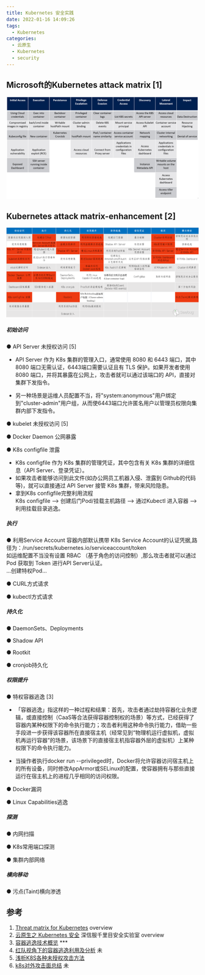 ```yaml
---
title: Kubernetes 安全实践
date: 2022-01-16 14:09:26
tags:
  - Kubernetes
categories:
  - 云原生
  - Kubernetes
  - security
---
```


<p></p>
<!-- more -->

## Microsoft的Kubernetes attack matrix [1]
![Kubernetes attack matrix-Microsoft](.\k8sSecurityPractice\k8s-matrix.png)

## Kubernetes attack matrix-enhancement [2]
![Kubernetes attack matrix-enhancement](.\k8sSecurityPractice\k8s-matrix-modified.png)

##### 初始访问

● API Server 未授权访问 [5]
+ API Server 作为 K8s 集群的管理入口，通常使用 8080 和 6443 端口，其中 8080 端口无需认证，6443端口需要认证且有 TLS 保护。如果开发者使用 8080 端口，并将其暴露在公网上，攻击者就可以通过该端口的 API，直接对集群下发指令。

+ 另一种场景是运维人员配置不当，将"system:anonymous"用户绑定到"cluster-admin"用户组，从而使6443端口允许匿名用户以管理员权限向集群内部下发指令。

● kubelet 未授权访问 [5]

● Docker Daemon 公网暴露

● K8s configfile 泄露
+ K8s configfile 作为 K8s 集群的管理凭证，其中包含有关 K8s 集群的详细信息（API Server、登录凭证）。
+ 如果攻击者能够访问到此文件(如办公网员工机器入侵、泄露到 Github的代码等)，就可以直接通过 API Server 接管 K8s 集群，带来风险隐患。
+ 拿到K8s configfile完整利用流程  
 K8s configfile --> 创建后门Pod/挂载主机路径 --> 通过Kubectl 进入容器 --> 利用挂载目录逃逸。

##### 执行

● 利用Service Account
  容器内部默认携带 K8s Service Account的认证凭据,路径为：/run/secrets/kubernetes.io/serviceaccount/token  
  如运维配置不当没有设置 RBAC （基于角色的访问控制）,那么攻击者就可以通过 Pod 获取到 Token 进行API Server认证。  
  ...创建特权Pod...  

● CURL方式请求

● kubectl方式请求

##### 持久化

● DaemonSets、Deployments

● Shadow API

● Rootkit

● cronjob持久化

##### 权限提升

● 特权容器逃逸 [3]

+ 「容器逃逸」指这样的一种过程和结果：首先，攻击者通过劫持容器化业务逻辑，或直接控制（CaaS等合法获得容器控制权的场景）等方式，已经获得了容器内某种权限下的命令执行能力；攻击者利用这种命令执行能力，借助一些手段进一步获得该容器所在直接宿主机（经常见到“物理机运行虚拟机，虚拟机再运行容器”的场景，该场景下的直接宿主机指容器外层的虚拟机）上某种权限下的命令执行能力。

+ 当操作者执行docker run --privileged时，Docker将允许容器访问宿主机上的所有设备，同时修改AppArmor或SELinux的配置，使容器拥有与那些直接运行在宿主机上的进程几乎相同的访问权限。

● Docker漏洞

● Linux Capabilities逃逸

##### 探测

● 内网扫描

● K8s常用端口探测

● 集群内部网络

##### 横向移动

● 污点(Taint)横向渗透

## 参考
1. [Threat matrix for Kubernetes](https://www.microsoft.com/security/blog/2020/04/02/attack-matrix-kubernetes/)  overview
2. [云原生之 Kubernetes 安全](https://paper.seebug.org/1803/) 深信服千里目安全实验室  overview
3. [容器逃逸技术概览](https://blog.wohin.me/posts/container-escape-overview/) ***
4. [红队视角下的容器逃逸利用及分析](https://www.bilibili.com/read/cv17136407) 未
5. [浅析K8S各种未授权攻击方法](https://cloud.tencent.com/developer/article/2000490)
6. [k8s对外攻击面总结](https://www.bilibili.com/read/cv15722560/) 未